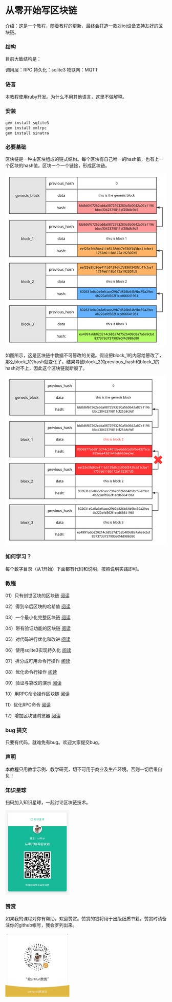 # 从零开始写区块链

介绍：这是一个教程，随着教程的更新，最终会打造一款对iot设备支持友好的区块链。

### 结构

目前大致结构是：

调用层：RPC
持久化：sqlite3 
物联网：MQTT

### 语言

本教程使用ruby开发。为什么不用其他语言，这里不做解释。

### 安装

```
gem install sqlite3
gem install xmlrpc
gem install sinatra
```

### 必要基础

区块链是一种由区块组成的链式结构。每个区块有自己唯一的hash值，也有上一个区块的hash值。区块一个一个链接，形成区块链。

![](img/blockchain.svg)

如图所示，这是区块链中数据不可篡改的关键。假设把block_1的内容给篡改了，那么block_1的hash就变化了。结果导致block_2的previous_hash和block_1的hash对不上，因此这个区块链就断裂了。

![](img/blockchain_err.svg)

### 如何学习？

每个数字目录（从1开始）下面都有代码和说明，按照说明实践即可。

### 教程

01）只有创世区块的区块链 [阅读](1/README.md)

02）得到卒后区块的哈希值 [阅读](2/README.md)

03）一个最小化完整区块链 [阅读](3/README.md)

04）带有验证功能的区块链 [阅读](4/README.md)

05）对代码进行优化和改进 [阅读](5/README.md)

06）使用sqlite3实现持久化 [阅读](6/README.md)

07）拆分成可用命令行操作 [阅读](7/README.md)

08）优化命令行操作 [阅读](8/README.md)

09）验证与篡改的演示 [阅读](9/README.md)

10）用RPC命令操作区块链 [阅读](10/README.md)

11）优化RPC命令 [阅读](11/README.md)

12）增加区块链浏览器 [阅读](12/README.md)

### bug 提交

只要有代码，就难免有bug。欢迎大家提交bug。

### 声明

本教程只用教学示例、教学研究，切不可用于商业及生产环境。否则一切后果自负！

### 知识星球

扫码加入知识星球，一起讨论区块链技术。

<img align="center" src="img/xq.jpg" width="200" />

### 赞赏

如果我的课程对你有帮助，欢迎赞赏。赞赏的钱将用于出版纸质书籍。赞赏时请备注你的github帐号，我会罗列出来。

<img align="center" src="img/wx.jpg" width="200" />